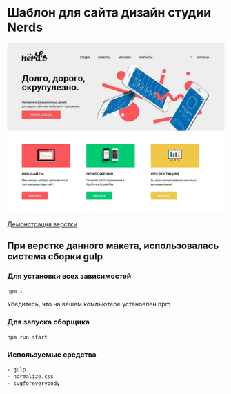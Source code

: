 # Шаблон для сайта дизайн студии Nerds

![](layout/cover.jpg)

[Демонстрация верстки](https://heknt90.github.io/nerds/)

## При верстке данного макета, использовалась система сборки gulp

### Для установки всех зависимостей

    npm i

Убедитесь, что на вашем компьютере установлен npm

### Для запуска сборщика

    npm run start

### Используемые средства

    - gulp
    - normalize.css
    - svgforeverybody

